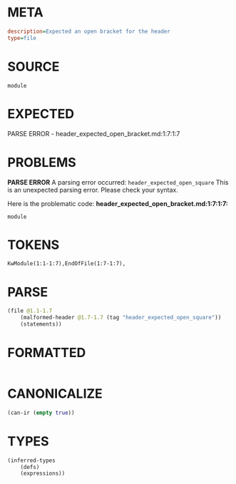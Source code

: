 # META
~~~ini
description=Expected an open bracket for the header
type=file
~~~
# SOURCE
~~~roc
module
~~~
# EXPECTED
PARSE ERROR - header_expected_open_bracket.md:1:7:1:7
# PROBLEMS
**PARSE ERROR**
A parsing error occurred: `header_expected_open_square`
This is an unexpected parsing error. Please check your syntax.

Here is the problematic code:
**header_expected_open_bracket.md:1:7:1:7:**
```roc
module
```
      


# TOKENS
~~~zig
KwModule(1:1-1:7),EndOfFile(1:7-1:7),
~~~
# PARSE
~~~clojure
(file @1.1-1.7
	(malformed-header @1.7-1.7 (tag "header_expected_open_square"))
	(statements))
~~~
# FORMATTED
~~~roc

~~~
# CANONICALIZE
~~~clojure
(can-ir (empty true))
~~~
# TYPES
~~~clojure
(inferred-types
	(defs)
	(expressions))
~~~

